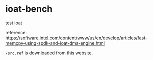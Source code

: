 # ioat-bench

test ioat



reference: https://software.intel.com/content/www/us/en/develop/articles/fast-memcpy-using-spdk-and-ioat-dma-engine.html

`/src.ref` is downloaded from this website.